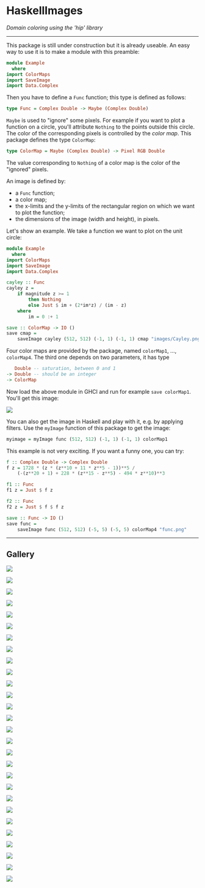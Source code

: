 # HaskellImages

*Domain coloring using the 'hip' library*

___

This package is still under construction but it is already useable. 
An easy way to use it is to make a module with this preamble:

```haskell
module Example 
  where
import ColorMaps
import SaveImage
import Data.Complex 
```

Then you have to define a `Func` function; this type is defined as follows:

```haskell
type Func = Complex Double -> Maybe (Complex Double)
```

`Maybe` is used to "ignore" some pixels. For example if you want to plot a function 
on a circle, you'll attribute `Nothing` to the points outside this circle. 
The color of the corresponding pixels is controlled by the *color map*. 
This package defines the type `ColorMap`:

```haskell
type ColorMap = Maybe (Complex Double) -> Pixel RGB Double
```

The value corresponding to `Nothing` of a color map is the color of the 
"ignored" pixels.

An image is defined by:

- a `Func` function;
- a color map;
- the x-limits and the y-limits of the rectangular region on which we want to plot the function;
- the dimensions of the image (width and height), in pixels.

Let's show an example. We take a function we want to plot on the unit circle:

```haskell
module Example 
  where
import ColorMaps
import SaveImage
import Data.Complex 

cayley :: Func
cayley z = 
    if magnitude z >= 1
        then Nothing
        else Just $ im + (2*im*z) / (im - z)
    where
        im = 0 :+ 1

save :: ColorMap -> IO ()
save cmap = 
    saveImage cayley (512, 512) (-1, 1) (-1, 1) cmap "images/Cayley.png"
```

Four color maps are provided by the package, named `colorMap1`, ..., `colorMap4`. 
The third one depends on two parameters, it has type 

```haskell
   Double -- saturation, between 0 and 1
-> Double -- should be an integer
-> ColorMap 
```

Now load the above module in GHCI and run for example `save colorMap1`. 
You'll get this image:

![](images/Cayley_cm1.png)

You can also get the image in Haskell and play with it, e.g. by applying filters. 
Use the `myImage` function of this package to get the image:

```haskell
myimage = myImage func (512, 512) (-1, 1) (-1, 1) colorMap1
```

This example is not very exciting. If you want a funny one, you can try:

```haskell
f :: Complex Double -> Complex Double
f z = 1728 * (z * (z**10 + 11 * z**5 - 1))**5 / 
    (-(z**20 + 1) + 228 * (z**15 - z**5) - 494 * z**10)**3

f1 :: Func
f1 z = Just $ f z

f2 :: Func
f2 z = Just $ f $ f z

save :: Func -> IO ()
save func = 
    saveImage func (512, 512) (-5, 5) (-5, 5) colorMap4 "func.png"
```

___

## Gallery

![](images/myzeta.png)

![](images/EisensteinE4.png)

![](images/EisensteinE4_inverse.png)

![](images/Sigma03.png)

![](images/Zeta-cm3_2.png)

![](images/Klein_cm3.png)

![](images/Klein_cm2.png)

![](images/Klein_cm1.png)

![](images/Klein_cm4.png)

![](images/KleinFibonacci_cm3_v0.png)

![](images/KleinFibonacci_cm1.png)

![](images/KleinFibonacci_cm4.png)

![](images/Sigma_cm1.png)

![](images/Sigma_cm2.png)

![](images/Sigma_cm3.png)

![](images/Sigma_cm4.png)

![](images/Zeta_cm1.png)

![](images/Zeta_cm2.png)

![](images/Zeta_cm3.png)

![](images/Zeta_cm4.png)

![](images/Eisen4_cm1.png)

![](images/Eisen4_cm2.png)

![](images/Eisen4_cm3.png)

![](images/Eisen4_cm4.png)

![](images/Bessel_cm1.png)

![](images/Bessel_cm2.png)

![](images/Bessel_cm3.png)

![](images/Bessel_cm4.png)